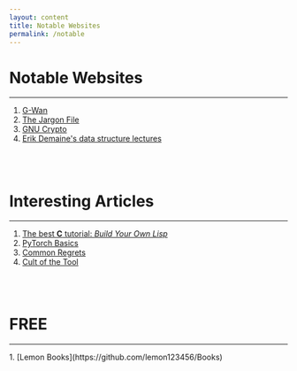 ```yaml
---
layout: content
title: Notable Websites
permalink: /notable
---
```


<h1>Notable Websites</h1><hr />

1. [G-Wan](http://gwan.ch/)
1. [The Jargon File](http://catb.org/jargon/html/index.html)
1. [GNU Crypto](https://sanctum.geek.nz/arabesque/series/gnu-linux-crypto/)
1. [Erik Demaine's data structure lectures](http://erikdemaine.org/classes/)


<br /><br />
<h1>Interesting Articles</h1><hr />

1. [The best **C** tutorial: *Build Your Own Lisp*](http://www.buildyourownlisp.com/contents)
1. [PyTorch Basics](https://hackernoon.com/pytorch-primer-series-0-e2e5df9b31c6)
1. [Common Regrets](https://www.lifehacker.com.au/2018/01/the-biggest-wastes-of-time-we-regret-when-we-get-older/)
1. [Cult of the Tool](https://habr.com/en/post/440914/)

<br /><br />
<h1>FREE</h1><hr />
1. [Lemon Books](https://github.com/lemon123456/Books)

<br /><br />
